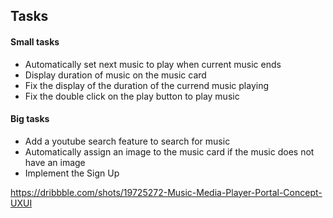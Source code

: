## Tasks


#### Small tasks
- Automatically set next music to play when current music ends
- Display duration of music on the music card
- Fix the display of the duration of the currend music playing
- Fix the double click on the play button to play music


#### Big tasks
- Add a youtube search feature to search for music
- Automatically assign an image to the music card if the music does not have an image
- Implement the Sign Up 


https://dribbble.com/shots/19725272-Music-Media-Player-Portal-Concept-UXUI